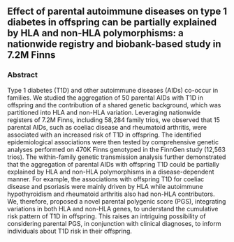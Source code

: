 ## Effect of parental autoimmune diseases on type 1 diabetes in offspring can be partially explained by HLA and non-HLA polymorphisms: a nationwide registry and biobank-based study in 7.2M Finns 

### Abstract
Type 1 diabetes (T1D) and other autoimmune diseases (AIDs) co-occur in families. We studied the aggregation of 50 parental AIDs with T1D in offspring and the contribution of a shared genetic background, which was partitioned into HLA and non-HLA variation. Leveraging nationwide registers of 7.2M Finns, including 58,284 family trios, we observed that 15 parental AIDs, such as coeliac disease and rheumatoid arthritis, were associated with an increased risk of T1D in offspring. The identified epidemiological associations were then tested by comprehensive genetic analyses performed on 470K Finns genotyped in the FinnGen study (12,563 trios). The within-family genetic transmission analysis further demonstrated that the aggregation of parental AIDs with offspring T1D could be partially explained by HLA and non-HLA polymorphisms in a disease-dependent manner. For example, the associations with offspring T1D for coeliac disease and psoriasis were mainly driven by HLA while autoimmune hypothyroidism and rheumatoid arthritis also had non-HLA contributors. We, therefore, proposed a novel parental polygenic score (PGS), integrating variations in both HLA and non-HLA genes, to understand the cumulative risk pattern of T1D in offspring. This raises an intriguing possibility of considering parental PGS, in conjunction with clinical diagnoses, to inform individuals about T1D risk in their offspring.
